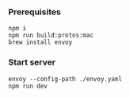 ### Prerequisites
`npm i`\
`npm run build:protos:mac`\
`brew install envoy`

### Start server
`envoy --config-path ./envoy.yaml`\
`npm run dev`